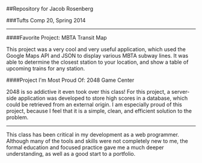 ##Repository for Jacob Rosenberg

###Tufts Comp 20, Spring 2014

-----------------------------

####Favorite Project: MBTA Transit Map

This project was a very cool and very useful application, which used the Google Maps API and JSON to display various MBTA subway lines.  It was able to determine the closest station to your location, and show a table of upcoming trains for any station.

####Project I'm Most Proud Of: 2048 Game Center

2048 is so addictive it even took over this class!  For this project, a server-side application was developed to store high scores in a database, which could be retrieved from an external origin.  I am especially proud of this project, because I feel that it is a simple, clean, and efficient solution to the problem.

-----------------------------

This class has been critical in my development as a web programmer.  Although many of the tools and skills were not completely new to me, the formal education and focused practice gave me a much deeper understanding, as well as a good start to a portfolio.